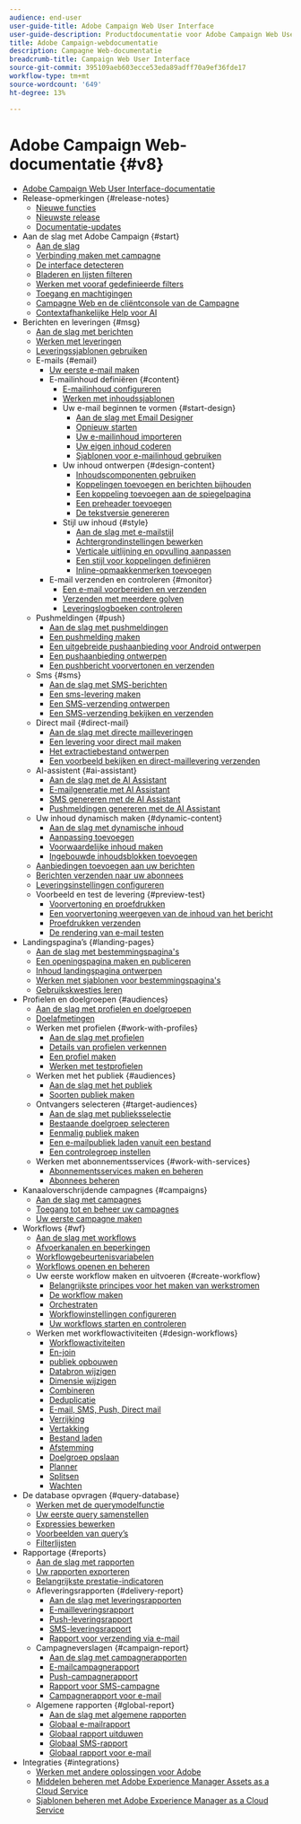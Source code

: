 ```yaml
---
audience: end-user
user-guide-title: Adobe Campaign Web User Interface
user-guide-description: Productdocumentatie voor Adobe Campaign Web User Interface.
title: Adobe Campaign-webdocumentatie
description: Campagne Web-documentatie
breadcrumb-title: Campaign Web User Interface
source-git-commit: 395109aeb603ecce53eda89adff70a9ef36fde17
workflow-type: tm+mt
source-wordcount: '649'
ht-degree: 13%

---
```



# Adobe Campaign Web-documentatie {#v8}

+ [Adobe Campaign Web User Interface-documentatie](campaign-web-home.md)
+ Release-opmerkingen {#release-notes}
   + [Nieuwe functies](rn/whats-new.md)
   + [Nieuwste release](rn/release-notes.md)
   + [Documentatie-updates](rn/documentation-updates.md)
+ Aan de slag met Adobe Campaign {#start}
   + [Aan de slag](get-started/get-started.md)
   + [Verbinding maken met campagne](get-started/connect-to-campaign.md)
   + [De interface detecteren](get-started/user-interface.md)
   + [Bladeren en lijsten filteren](get-started/list-filters.md)
   + [Werken met vooraf gedefinieerde filters](get-started/predefined-filters.md)
   + [Toegang en machtigingen](get-started/permissions.md)
   + [Campagne Web en de cliëntconsole van de Campagne](get-started/capability-matrix.md)
   + [Contextafhankelijke Help voor AI](get-started/using-ai.md)
+ Berichten en leveringen {#msg}
   + [Aan de slag met berichten](msg/gs-messages.md)
   + [Werken met leveringen](msg/gs-deliveries.md)
   + [Leveringssjablonen gebruiken](msg/delivery-template.md)
   + E-mails {#email}
      + [Uw eerste e-mail maken](email/create-email.md)
      + E-mailinhoud definiëren {#content}
         + [E-mailinhoud configureren](email/edit-content.md)
         + [Werken met inhoudssjablonen](email/create-email-templates.md)
         + Uw e-mail beginnen te vormen {#start-design}
            + [Aan de slag met Email Designer](email/get-started-email-designer.md)
            + [Opnieuw starten](email/create-email-content.md)
            + [Uw e-mailinhoud importeren](email/existing-content.md)
            + [Uw eigen inhoud coderen](email/code-content.md)
            + [Sjablonen voor e-mailinhoud gebruiken](email/use-email-templates.md)
         + Uw inhoud ontwerpen {#design-content}
            + [Inhoudscomponenten gebruiken](email/content-components.md)
            + [Koppelingen toevoegen en berichten bijhouden](email/message-tracking.md)
            + [Een koppeling toevoegen aan de spiegelpagina](email/mirror-page.md)
            + [Een preheader toevoegen](email/preheader.md)
            + [De tekstversie genereren](email/text-version-email.md)
         + Stijl uw inhoud {#style}
            + [Aan de slag met e-mailstijl](email/get-started-email-style.md)
            + [Achtergrondinstellingen bewerken](email/backgrounds.md)
            + [Verticale uitlijning en opvulling aanpassen](email/alignment-and-padding.md)
            + [Een stijl voor koppelingen definiëren](email/styling-links.md)
            + [Inline-opmaakkenmerken toevoegen](email/inline-styling.md)
      + E-mail verzenden en controleren {#monitor}
         + [Een e-mail voorbereiden en verzenden](monitor/prepare-send.md)
         + [Verzenden met meerdere golven](advanced-settings/send-using-waves.md)
         + [Leveringslogboeken controleren](monitor/delivery-logs.md)
   + Pushmeldingen {#push}
      + [Aan de slag met pushmeldingen](push/gs-push.md)
      + [Een pushmelding maken](push/create-push.md)
      + [Een uitgebreide pushaanbieding voor Android ontwerpen](push/rich-push.md)
      + [Een pushaanbieding ontwerpen](push/content-push.md)
      + [Een pushbericht voorvertonen en verzenden](push/send-push.md)
   + Sms {#sms}
      + [Aan de slag met SMS-berichten](sms/gs-sms.md)
      + [Een sms-levering maken](sms/create-sms.md)
      + [Een SMS-verzending ontwerpen](sms/content-sms.md)
      + [Een SMS-verzending bekijken en verzenden](sms/send-sms.md)
   + Direct mail {#direct-mail}
      + [Aan de slag met directe mailleveringen](direct-mail/gs-direct-mail.md)
      + [Een levering voor direct mail maken](direct-mail/create-direct-mail.md)
      + [Het extractiebestand ontwerpen](direct-mail/content-direct-mail.md)
      + [Een voorbeeld bekijken en direct-maillevering verzenden](direct-mail/send-direct-mail.md)
   + AI-assistent {#ai-assistant}
      + [Aan de slag met de AI Assistant](email/generative-gs.md)
      + [E-mailgeneratie met AI Assistant](email/generative-content.md)
      + [SMS genereren met de AI Assistant](email/generative-sms.md)
      + [Pushmeldingen genereren met de AI Assistant](email/generative-push.md)
   + Uw inhoud dynamisch maken {#dynamic-content}
      + [Aan de slag met dynamische inhoud](personalization/gs-personalization.md)
      + [Aanpassing toevoegen](personalization/personalize.md)
      + [Voorwaardelijke inhoud maken](personalization/conditions.md)
      + [Ingebouwde inhoudsblokken toevoegen](personalization/content-blocks.md)
   + [Aanbiedingen toevoegen aan uw berichten](msg/offers.md)
   + [Berichten verzenden naar uw abonnees](msg/send-to-subscribers.md)
   + [Leveringsinstellingen configureren](advanced-settings/delivery-settings.md)
   + Voorbeeld en test de levering {#preview-test}
      + [Voorvertoning en proefdrukken](preview-test/preview-test.md)
      + [Een voorvertoning weergeven van de inhoud van het bericht](preview-test/preview-content.md)
      + [Proefdrukken verzenden](preview-test/test-deliveries.md)
      + [De rendering van e-mail testen](preview-test/email-rendering.md)
+ Landingspagina’s {#landing-pages}
   + [Aan de slag met bestemmingspagina&#39;s](landing-pages/get-started-lp.md)
   + [Een openingspagina maken en publiceren](landing-pages/create-lp.md)
   + [Inhoud landingspagina ontwerpen](landing-pages/lp-content.md)
   + [Werken met sjablonen voor bestemmingspagina&#39;s](landing-pages/lp-templates.md)
   + [Gebruikskwesties leren](landing-pages/lp-use-cases.md)
+ Profielen en doelgroepen {#audiences}
   + [Aan de slag met profielen en doelgroepen](audience/gs-audiences-recipients.md)
   + [Doelafmetingen](audience/targeting-dimensions.md)
   + Werken met profielen {#work-with-profiles}
      + [Aan de slag met profielen](audience/about-recipients.md)
      + [Details van profielen verkennen](audience/profile-view.md)
      + [Een profiel maken](audience/create-profile.md)
      + [Werken met testprofielen](audience/test-profiles.md)
   + Werken met het publiek {#audiences}
      + [Aan de slag met het publiek](audience/manage-audience.md)
      + [Soorten publiek maken](audience/create-audience.md)
   + Ontvangers selecteren {#target-audiences}
      + [Aan de slag met publieksselectie](audience/delivery-recipients.md)
      + [Bestaande doelgroep selecteren](audience/add-audience.md)
      + [Eenmalig publiek maken](audience/one-time-audience.md)
      + [Een e-mailpubliek laden vanuit een bestand](audience/file-audience.md)
      + [Een controlegroep instellen](audience/control-group.md)
   + Werken met abonnementsservices {#work-with-services}
      + [Abonnementsservices maken en beheren](audience/manage-services.md)
      + [Abonnees beheren](audience/manage-subscribers.md)
+ Kanaaloverschrijdende campagnes {#campaigns}
   + [Aan de slag met campagnes](campaigns/gs-campaigns.md)
   + [Toegang tot en beheer uw campagnes](campaigns/manage-campaigns.md)
   + [Uw eerste campagne maken](campaigns/create-campaigns.md)
+ Workflows {#wf}
   + [Aan de slag met workflows](workflows/gs-workflows.md)
   + [Afvoerkanalen en beperkingen](get-started/guardrails.md)
   + [Workflowgebeurtenisvariabelen](workflows/event-variables.md)
   + [Workflows openen en beheren](workflows/access-monitor.md)
   + Uw eerste workflow maken en uitvoeren {#create-workflow}
      + [Belangrijkste principes voor het maken van werkstromen](workflows/gs-workflow-creation.md)
      + [De workflow maken](workflows/create-workflow.md)
      + [Orchestraten](workflows/orchestrate-activities.md)
      + [Workflowinstellingen configureren](workflows/workflow-settings.md)
      + [Uw workflows starten en controleren](workflows/start-monitor-workflows.md)
   + Werken met workflowactiviteiten {#design-workflows}
      + [Workflowactiviteiten](workflows/activities/about-activities.md)
      + [En-join](workflows/activities/and-join.md)
      + [publiek opbouwen](workflows/activities/build-audience.md)
      + [Databron wijzigen](workflows/activities/change-data-source.md)
      + [Dimensie wijzigen](workflows/activities/change-dimension.md)
      + [Combineren](workflows/activities/combine.md)
      + [Deduplicatie](workflows/activities/deduplication.md)
      + [E-mail, SMS, Push, Direct mail](workflows/activities/channels.md)
      + [Verrijking](workflows/activities/enrichment.md)
      + [Vertakking](workflows/activities/fork.md)
      + [Bestand laden](workflows/activities/load-file.md)
      + [Afstemming](workflows/activities/reconciliation.md)
      + [Doelgroep opslaan](workflows/activities/save-audience.md)
      + [Planner](workflows/activities/scheduler.md)
      + [Splitsen](workflows/activities/split.md)
      + [Wachten](workflows/activities/wait.md)
+ De database opvragen {#query-database}
   + [Werken met de querymodelfunctie](query/query-modeler-overview.md)
   + [Uw eerste query samenstellen](query/build-query.md)
   + [Expressies bewerken](query/expression-editor.md)
   + [Voorbeelden van query’s](query/query-samples.md)
   + [Filterlijsten](query/filter.md)
+ Rapportage {#reports}
   + [Aan de slag met rapporten](reporting/gs-reports.md)
   + [Uw rapporten exporteren](reporting/export-reports.md)
   + [Belangrijkste prestatie-indicatoren](reporting/kpis.md)
   + Afleveringsrapporten {#delivery-report}
      + [Aan de slag met leveringsrapporten](reporting/delivery-reports.md)
      + [E-mailleveringsrapport](reporting/email-report.md)
      + [Push-leveringsrapport](reporting/push-report.md)
      + [SMS-leveringsrapport](reporting/sms-report.md)
      + [Rapport voor verzending via e-mail](reporting/direct-mail.md)
   + Campagneverslagen {#campaign-report}
      + [Aan de slag met campagnerapporten](reporting/campaign-reports.md)
      + [E-mailcampagnerapport](reporting/campaign-reports-email.md)
      + [Push-campagnerapport](reporting/campaign-reports-push.md)
      + [Rapport voor SMS-campagne](reporting/campaign-reports-sms.md)
      + [Campagnerapport voor e-mail](reporting/campaign-reports-direct-mail.md)
   + Algemene rapporten {#global-report}
      + [Aan de slag met algemene rapporten](reporting/global-reports.md)
      + [Globaal e-mailrapport](reporting/global-report-email.md)
      + [Globaal rapport uitduwen](reporting/global-report-push.md)
      + [Globaal SMS-rapport](reporting/global-report-sms.md)
      + [Globaal rapport voor e-mail](reporting/global-report-direct.md)
+ Integraties {#integrations}
   + [Werken met andere oplossingen voor Adobe](integrations/integration.md)
   + [Middelen beheren met Adobe Experience Manager Assets as a Cloud Service](integrations/aem-assets.md)
   + [Sjablonen beheren met Adobe Experience Manager as a Cloud Service](integrations/aem-content.md)

